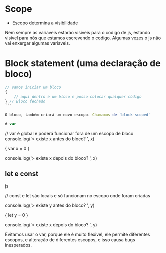 # Scope

* Escopo determina a visibilidade 

Nem sempre as variaveis estarão visiveis para o codigo de js, estando visivel para nós que estamos escrevendo o codigo. Algumas vezes o js não vai enxergar algumas variaveis.

# Block statement (uma declaração de bloco)
```js
// vamos iniciar um bloco
{
    // aqui dentro é um bloco e posso colocar qualquer código
} // Bloco fechado
´´´

O bloco, também criará um novo escopo. Chamamos de `block-scoped`

# var
```
// var é global e poderá funcionar fora de um escopo de bloco
console.log('> existe x antes do bloco? ', x)

{
    var x = 0
}

console.log('> existe x depois do bloco? ', x)

## let e const

js

// const e let são locais e só funcionam no escopo onde foram criadas

console.log('> existe y antes do bloco? ', y)

{
    let y = 0
}

console.log('> existe x depois do bloco? ', y)


Evitamos usar o var, porque ele é muito flexivel, ele permite diferentes escopos, e alteração de diferentes escopos, e isso causa bugs inesperados.